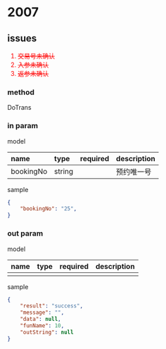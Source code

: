 # 2007

## issues

<span style="color:red">

1. ~~交易号未确认~~
1. ~~入参未确认~~
1. ~~返参未确认~~

</span>

### method

DoTrans

### in param

model

|name|type|required|description|
|:-|:-|:-:|:-|
|bookingNo|string||预约唯一号|

sample

```json
{
    "bookingNo": "25",
}
```

### out param

model

|name|type|required|description|
|:-|:-|:-:|:-|
|||||

sample

```json
{
    "result": "success",
    "message": "",
    "data": null,
    "funName": 10,
    "outString": null
}
```